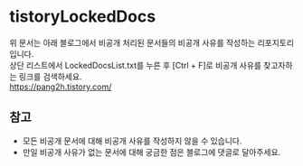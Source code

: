 # tistoryLockedDocs

위 문서는 아래 블로그에서 비공개 처리된 문서들의 비공개 사유를 작성하는 리포지토리입니다.  
상단 리스트에서 LockedDocsList.txt를 누른 후 [Ctrl + F]로 비공개 사유를 찾고자하는 링크를 검색하세요.  
https://pang2h.tistory.com/

## 참고
* 모든 비공개 문서에 대해 비공개 사유를 작성하지 않을 수 있습니다.  
* 만일 비공개 사유가 없는 문서에 대해 궁금한 점은 블로그에 댓글로 달아주세요.